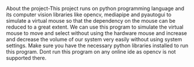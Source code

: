 About the project-This project runs on python programming language and its computer vision libraries like opencv, mediapipe and pyautogui to simulate a virtual mouse so that the dependency on the mouse can be reduced
to a great extent. We can use this program to simulate the virtual mouse to move and select without using the hardware mouse and increase and decrease the volume of our system very easily without using system settings.
Make sure you have the necessary python libraries installed to run this program. Dont run this program on any online ide as opencv is not supported there.
